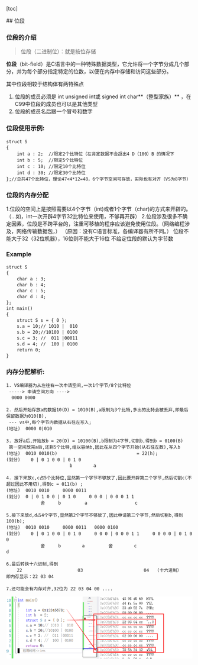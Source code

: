 ﻿﻿[toc]

﻿## 位段

### 位段的介绍

> 位段（二进制位）：就是按位存储

**位段**（bit-field）是C语言中的一种特殊数据类型，它允许将一个字节分成几个部分，并为每个部分指定特定的位数，以便在内存中存储和访问这些部分。

其中位段相较于结构体有两特殊点

1. 位段的成员必须是 int unsigned int或 signed int char**（整型家族）** ，在C99中位段的成员也可以是其他类型
2. 位段的成员名后跟一个冒号和数字



### 位段使用示例:

```
struct S
{
    int a : 2;  //限定2个比特位（在肯定数据不会超出4 D（100）B 的情况下
    int b : 5;  //限定5个比特位
    int c : 10; //限定10个比特位
    int d : 30; //限定30个比特位
};//总共47个比特位，理论47<4*12=48，6个字节空间可存放，实际也有对齐（VS为8字节）
```



### 位段的内存分配

1.位段的空间上是按照需要以4个字节（int)或者1个字节（char)的方式来开辟的。（...如，int一次开辟4字节32比特位来使用，不够再开辟）
2.位段涉及很多不确定因素，位段是不跨平台的，注重可移植的程序应该避免使用位段。（网络编程涉及，网络传输数据包，）
（原因：没有C语言标准，各编译器有所不同。）
位段不能大于32（32位机器），16位则不能大于16位
不给定位段的默认为字节数

### Example

```
struct S
{
    char a : 3;
    char b : 4;
    char c : 5;
    char d : 4;
};
int main()
{
    struct S s = { 0 };
    s.a = 10;// 1010 |  010
    s.b = 20;//10100 | 0100
    s.c = 3; //  011 |00011
    s.d = 4; //  100 | 0100
    return 0;
}

```

### 内存分配解析:

```
1. VS编译器为从左往右一次申请空间,一次1个字节/8个比特位
 -----> 申请空间方向 ----> 
  0000 0000 

2. 然后开始存放a的数据10(D) = 1010(B),a限制为3个比特,多出的比特会被丢弃,即最后保留数据为010(B), 
 --- vs中,每个字节内数据从右往左写入; 
(地址)  0000 0|010

3. 放好a后,开始放b = 20(D) = 10100(B),b限制为4字节,切割b,得到b = 0100(B)
 第一空间放完a后,还剩5个比特,组以容纳b,因此在从四个字节开始(从右往左数),写入b
(地址)  0010 0010(b) 								= 22(h);
(划分)	0 | 0 1 0 0 | 0 1 0   
	   					b        a

4. 接下来放c,c占5个比特位,显然第一个字节不够放了,因此要开辟第二个字节,然后切割c(不超过因此不用切),得到c = 011(b) ;
(地址)  0010 0010		0000 0011
(划分)  0 | 0 1 0 0 | 0 1 0     0 0 0 | 0 0 0 1 1   
			 舍     b         a                  c

5.接下来放d,d占4个字节,显然第2个字节不够放了,因此申请第三个字节,然后切割b,得到100(b);
(地址)  0010 0010		0000 0011 	0000 0100
(划分)	0 | 0 1 0 0 | 0 1 0     0 0 0 | 0 0 0 1 1     0 0 0 0 | 0 1 0 0 
		 	 舍     b        a         舍        c                      d

6.最后转换十六进制,得到
    22					   03						04   (十六进制）
即内存显示：22 03 04

7.还可能会有内存对齐,32位为 22 03 04 00 ....
```



![image-20240804165014639](%E4%BD%8D%E6%AE%B5%20--%20%E5%86%85%E5%AD%98%E5%B8%83%E5%B1%80%E8%AF%A6%E8%A7%A3C%E8%AF%AD%E8%A8%80.assets/image-20240804165014639.png)

